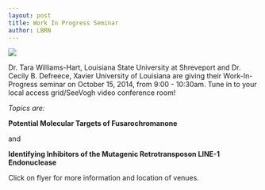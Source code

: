 ```yaml
---
layout: post
title: Work In Progress Seminar
author: LBRN
---
```

<a href="{{ site.baseurl }}events/work-in-progress"><img src="/files/images/wip/LBRN WIP 2014.10.15.png"></a>

Dr. Tara Williams-Hart, Louisiana State University at Shreveport and Dr. Cecily B. Defreece, Xavier University of Louisiana are giving their Work-In-Progress seminar on October 15, 2014, from 9:00 - 10:30am. Tune in to your local access grid/SeeVogh video conference room!

*Topics are:*

**Potential Molecular Targets of Fusarochromanone**

and

**Identifying Inhibitors of the Mutagenic Retrotransposon LINE-1 Endonuclease**

Click on flyer for more information and location of venues.